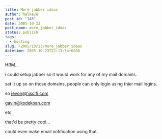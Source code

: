 ```yaml
---
title: More jabber ideas
author: halkeye
post_id: "146"
date: 2005-10-23
post_name: more_jabber_ideas
status: publish
tags:
  - hosting
slug: /2005/10/23/more_jabber_ideas
datetime: 2005-10-23T22:13:34+0800
---
```


HRM...

i could setup jabber so it would work for any of my mail domains.  

set it up so on those domains, people can only login using thier mail logins.

so jevon@hiscifi.com  

gavin@kodekoan.com

etc

that'd be pretty cool...  

could even make email notification using that.